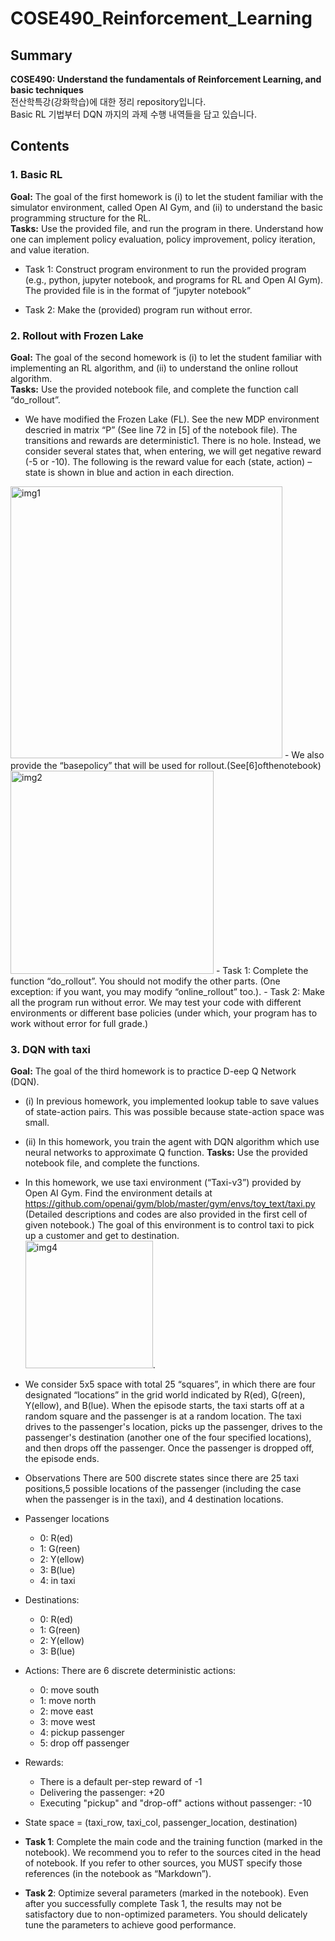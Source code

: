 # COSE490_Reinforcement_Learning
## Summary
**COSE490: Understand the fundamentals of Reinforcement Learning, and basic techniques**  
전산학특강(강화학습)에 대한 정리 repository입니다.  
Basic RL 기법부터 DQN 까지의 과제 수행 내역들을 담고 있습니다.  

## Contents
### 1. Basic RL
**Goal:** The goal of the first homework is (i) to let the student familiar with the simulator environment, called Open AI Gym, and (ii) to understand the basic programming structure for the RL.  
**Tasks:** Use the provided file, and run the program in there. Understand how one can implement policy evaluation, policy improvement, policy iteration, and value iteration.
- Task 1: Construct program environment to run the provided program (e.g., python, jupyter notebook, and programs for RL and Open AI Gym). The provided file is in the format of “jupyter notebook”

- Task 2: Make the (provided) program run without error.

### 2. Rollout with Frozen Lake
**Goal:** The goal of the second homework is (i) to let the student familiar with implementing an RL algorithm, and (ii) to understand the online rollout algorithm.  
**Tasks:** Use the provided notebook file, and complete the function call “do_rollout”.
- We have modified the Frozen Lake (FL). See the new MDP environment descried in matrix “P” (See line 72 in [5] of the notebook file). The transitions and rewards are deterministic1. There is no hole. Instead, we consider several states that, when entering, we will get negative reward (-5 or -10). The following is the reward value for each
(state, action) – state is shown in blue and action in each direction.  
<img width="435" alt="img1" src="https://user-images.githubusercontent.com/70363646/119444613-7d36f680-bd66-11eb-9dee-b5ad965b4b32.png">
- We also provide the “basepolicy” that will be used for rollout.(See[6]ofthenotebook)
 <img width="325" alt="img2" src="https://user-images.githubusercontent.com/70363646/119444717-a8b9e100-bd66-11eb-98a9-1b69eb6f4699.png">
- Task 1: Complete the function “do_rollout”. You should not modify the other parts.
 (One exception: if you want, you may modify “online_rollout” too.). 
- Task 2: Make all the program run without error. We may test your code with different environments or different base policies (under which, your program has to work
without error for full grade.)

### 3. DQN with taxi
**Goal:** The goal of the third homework is to practice D-eep Q Network (DQN).  
- (i) In previous homework, you implemented lookup table to save values of state-action
pairs. This was possible because state-action space was small.
- (ii) In this homework, you train the agent with DQN algorithm which use neural
networks to approximate Q function.
**Tasks:** Use the provided notebook file, and complete the functions.
- In this homework, we use taxi environment (“Taxi-v3”) provided by Open AI Gym. Find the environment details at  
    https://github.com/openai/gym/blob/master/gym/envs/toy_text/taxi.py
(Detailed descriptions and codes are also provided in the first cell of given notebook.) The goal of this environment is to control taxi to pick up a customer and get to destination.  
<img width="204" alt="img4" src="https://user-images.githubusercontent.com/70363646/119445144-56c58b00-bd67-11eb-8188-acfc301d43ca.png">. 
- We consider 5x5 space with total 25 “squares”, in which there are four designated “locations” in the grid world indicated by R(ed), G(reen), Y(ellow), and B(lue). When the episode starts, the taxi starts off at a random square and the passenger is at a random location. The taxi drives to the passenger's location, picks up the passenger, drives to the passenger's destination (another one of the four specified locations), and then drops off the passenger. Once the passenger is dropped off, the episode ends.  
- Observations There are 500 discrete states since there are 25 taxi positions,5 possible locations of the passenger (including the case when the passenger is in the taxi), and 4 destination locations.  
- Passenger locations  
  - 0: R(ed)  
  - 1: G(reen)   
  - 2: Y(ellow)   
  - 3: B(lue)  
  - 4: in taxi  
- Destinations:  
  - 0: R(ed)  
  - 1: G(reen)   
  - 2: Y(ellow)   
  - 3: B(lue)  
- Actions: There are 6 discrete deterministic actions:  
  - 0: move south  
  - 1: move north   
  - 2: move east  
  - 3: move west  
  - 4: pickup passenger  
  - 5: drop off passenger  
- Rewards:  
  - There is a default per-step reward of -1  
  - Delivering the passenger: +20  
  - Executing "pickup" and "drop-off" actions without passenger: -10  
- State space = (taxi_row, taxi_col, passenger_location, destination)  

- **Task 1**: Complete the main code and the training function (marked in the notebook). We recommend you to refer to the sources cited in the head of notebook. If you refer to other sources, you MUST specify those references (in the notebook as “Markdown”).  
- **Task 2**: Optimize several parameters (marked in the notebook). Even after you successfully complete Task 1, the results may not be satisfactory due to non-optimized parameters. You should delicately tune the parameters to achieve good performance.  
